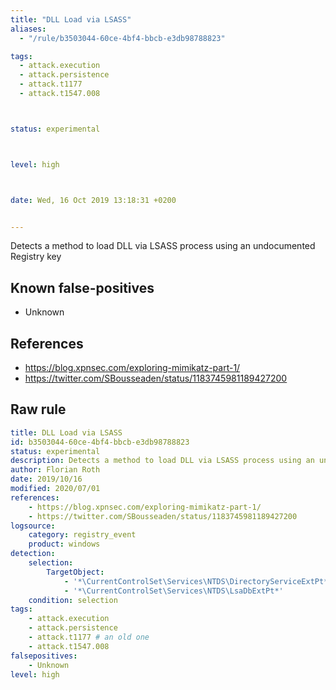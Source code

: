 ```yaml
---
title: "DLL Load via LSASS"
aliases:
  - "/rule/b3503044-60ce-4bf4-bbcb-e3db98788823"

tags:
  - attack.execution
  - attack.persistence
  - attack.t1177
  - attack.t1547.008



status: experimental



level: high



date: Wed, 16 Oct 2019 13:18:31 +0200


---
```


Detects a method to load DLL via LSASS process using an undocumented Registry key

<!--more-->


## Known false-positives

* Unknown



## References

* https://blog.xpnsec.com/exploring-mimikatz-part-1/
* https://twitter.com/SBousseaden/status/1183745981189427200


## Raw rule
```yaml
title: DLL Load via LSASS
id: b3503044-60ce-4bf4-bbcb-e3db98788823
status: experimental
description: Detects a method to load DLL via LSASS process using an undocumented Registry key
author: Florian Roth
date: 2019/10/16
modified: 2020/07/01
references:
    - https://blog.xpnsec.com/exploring-mimikatz-part-1/
    - https://twitter.com/SBousseaden/status/1183745981189427200
logsource:
    category: registry_event
    product: windows
detection:
    selection:
        TargetObject:
            - '*\CurrentControlSet\Services\NTDS\DirectoryServiceExtPt*'
            - '*\CurrentControlSet\Services\NTDS\LsaDbExtPt*'
    condition: selection
tags:
    - attack.execution
    - attack.persistence
    - attack.t1177 # an old one
    - attack.t1547.008
falsepositives:
    - Unknown
level: high

```
